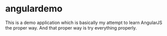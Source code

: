 # angulardemo
This is a demo application which is basically my attempt to learn AngularJS the proper way. And that proper way is try everything properly. 
